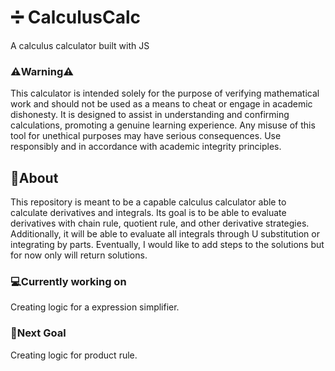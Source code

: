 # ➗ CalculusCalc
A calculus calculator built with JS
### ⚠️Warning⚠️
This calculator is intended solely for the purpose of verifying mathematical work and should not be used as a means to cheat or engage in academic dishonesty. It is designed to assist in understanding and confirming calculations, promoting a genuine learning experience. Any misuse of this tool for unethical purposes may have serious consequences. Use responsibly and in accordance with academic integrity principles.
## 📌About
This repository is meant to be a capable calculus calculator able to calculate derivatives and integrals. Its goal is to be able to evaluate derivatives with chain rule, quotient rule, and other derivative strategies. Additionally, it will be able to evaluate all integrals through U substitution or integrating by parts. Eventually, I would like to add steps to the solutions but for now only will return solutions.
### 💻Currently working on
Creating logic for a expression simplifier.
### 🎯Next Goal
Creating logic for product rule.

